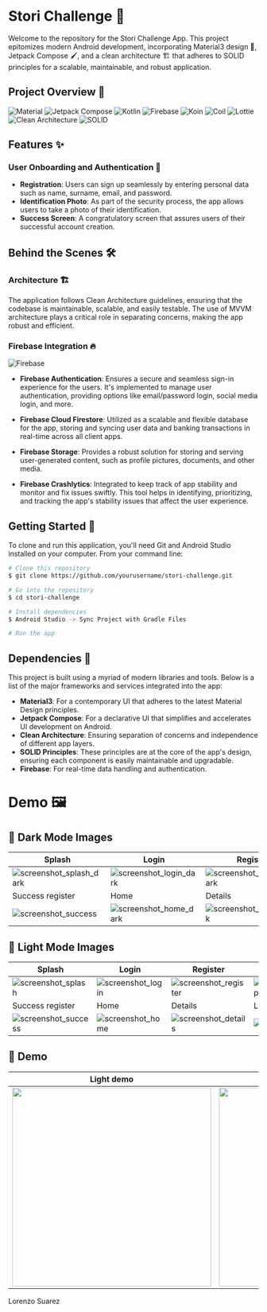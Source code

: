 # Stori Challenge 📱

Welcome to the repository for the Stori Challenge App. This project epitomizes modern Android development, incorporating Material3 design 🎨, Jetpack Compose 🖌️, and a clean architecture 🏗️ that adheres to SOLID principles for a scalable, maintainable, and robust application.

## Project Overview 👀

![Material](https://img.shields.io/badge/Material-Design-blue.svg?style=flat)
![Jetpack Compose](https://img.shields.io/badge/Jetpack%20Compose-1.4.3-brightgreen.svg?style=flat)
![Kotlin](https://img.shields.io/badge/kotlin-1.7.10-blue.svg?logo=kotlin)
![Firebase](https://img.shields.io/badge/Firebase-BOM%2032.4.0-orange)
![Koin](https://img.shields.io/badge/Koin-DI-green.svg?style=flat)
![Coil](https://img.shields.io/badge/Coil-Image%20Loading-blue.svg?style=flat)
![Lottie](https://img.shields.io/badge/Lottie-Animations-ff69b4.svg?style=flat)
![Clean Architecture](https://img.shields.io/badge/Clean%20Architecture-Enabled-green)
![SOLID](https://img.shields.io/badge/SOLID-Principles-blueviolet)


## Features ✨

### User Onboarding and Authentication 🔐

- **Registration**: Users can sign up seamlessly by entering personal data such as name, surname, email, and password.
- **Identification Photo**: As part of the security process, the app allows users to take a photo of their identification.
- **Success Screen**: A congratulatory screen that assures users of their successful account creation.

## Behind the Scenes 🛠️

### Architecture 🏗️

The application follows Clean Architecture guidelines, ensuring that the codebase is maintainable, scalable, and easily testable. The use of MVVM architecture plays a critical role in separating concerns, making the app robust and efficient.

### Firebase Integration 🔥

![Firebase](https://img.shields.io/badge/Firebase-orange?logo=firebase)

- **Firebase Authentication**: Ensures a secure and seamless sign-in experience for the users. It's implemented to manage user authentication, providing options like email/password login, social media login, and more.
  
- **Firebase Cloud Firestore**: Utilized as a scalable and flexible database for the app, storing and syncing user data and banking transactions in real-time across all client apps.

- **Firebase Storage**: Provides a robust solution for storing and serving user-generated content, such as profile pictures, documents, and other media.

- **Firebase Crashlytics**: Integrated to keep track of app stability and monitor and fix issues swiftly. This tool helps in identifying, prioritizing, and tracking the app's stability issues that affect the user experience.
  
## Getting Started 🚀

To clone and run this application, you'll need Git and Android Studio installed on your computer. From your command line:

```bash
# Clone this repository
$ git clone https://github.com/yourusername/stori-challenge.git

# Go into the repository
$ cd stori-challenge

# Install dependencies
$ Android Studio -> Sync Project with Gradle Files

# Run the app
```

## Dependencies 🧰

This project is built using a myriad of modern libraries and tools. Below is a list of the major frameworks and services integrated into the app:

- **Material3**: For a contemporary UI that adheres to the latest Material Design principles.
- **Jetpack Compose**: For a declarative UI that simplifies and accelerates UI development on Android.
- **Clean Architecture**: Ensuring separation of concerns and independence of different app layers.
- **SOLID Principles**: These principles are at the core of the app's design, ensuring each component is easily maintainable and upgradable.
- **Firebase**: For real-time data handling and authentication.

# Demo 🖼️

## 📸 Dark Mode Images

| Splash | Login| Register | Home (empty) |
|---------|---------|---------|---------|
| ![screenshot_splash_dark](https://github.com/lorenzosuarez/Stori-Challenge/assets/55887438/0cfd25fe-610d-4ea2-af78-b60cf975b317)| ![screenshot_login_dark](https://github.com/lorenzosuarez/Stori-Challenge/assets/55887438/a747bd1d-96c3-418c-8622-22240a8fc91c) | ![screenshot_register_dark](https://github.com/lorenzosuarez/Stori-Challenge/assets/55887438/2e7dbac8-fdf3-4d41-a80e-e859df8b29f0) | ![screenshot_home_empty_dark](https://github.com/lorenzosuarez/Stori-Challenge/assets/55887438/33419fb9-0550-4457-acdf-c30151bf739f) |
| Success register | Home | Details | Logout |
| ![screenshot_success](https://github.com/lorenzosuarez/Stori-Challenge/assets/55887438/05abaeee-e199-4b0b-a99c-3929ce86f32c) | ![screenshot_home_dark](https://github.com/lorenzosuarez/Stori-Challenge/assets/55887438/dbd7f603-8cd2-46b7-8367-6abd817f8346) | ![screenshot_details_dark](https://github.com/lorenzosuarez/Stori-Challenge/assets/55887438/04055d40-dfbf-4f6f-9837-68664d42d9ae) | ![screenshot_logout_dark](https://github.com/lorenzosuarez/Stori-Challenge/assets/55887438/4cdff116-c8a3-4d5e-aa55-8f23af6a8b9e) |


## 📸 Light Mode Images

| Splash | Login| Register | Home (empty) |
|---------|---------|---------|---------|
| ![screenshot_splash](https://github.com/lorenzosuarez/Stori-Challenge/assets/55887438/b7055f37-43e6-444f-9c0e-788dcfa67de8) | ![screenshot_login](https://github.com/lorenzosuarez/Stori-Challenge/assets/55887438/31eba34e-1030-453f-866e-1d3a7f56a0f4) | ![screenshot_register](https://github.com/lorenzosuarez/Stori-Challenge/assets/55887438/26e2821e-3951-4423-a8c6-a677e839a3d2) | ![screenshot_home_empty](https://github.com/lorenzosuarez/Stori-Challenge/assets/55887438/04ae4352-fd05-4f7d-bbd1-8e0ab578411f) |
| Success register | Home | Details | Logout |
| ![screenshot_success](https://github.com/lorenzosuarez/Stori-Challenge/assets/55887438/05abaeee-e199-4b0b-a99c-3929ce86f32c) | ![screenshot_home](https://github.com/lorenzosuarez/Stori-Challenge/assets/55887438/51194b64-02b5-481f-adee-c0f2fc9c5687) | ![screenshot_details](https://github.com/lorenzosuarez/Stori-Challenge/assets/55887438/6416eb17-033e-4b40-8d6a-178aec25ccfb) | ![screenshot_logout](https://github.com/lorenzosuarez/Stori-Challenge/assets/55887438/ba4349c9-bc8e-4ab2-a429-bb8b4963daea) |




## 🎥 Demo

| Light demo | Dark demo |
|------------|-----------|
| <img src="https://github.com/lorenzosuarez/Stori-Challenge/assets/55887438/cdda89d4-80f3-41d5-9c50-9923d512e5b8" width="400"> | <img src="https://github.com/lorenzosuarez/Stori-Challenge/assets/55887438/77e9a1b3-ad57-4640-a0c8-1598d01d5191" width="400"> |


Lorenzo Suarez
